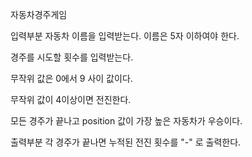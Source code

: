 자동차경주게임

입력부분 
자동차 이름을 입력받는다.
이름은 5자 이하여야 한다.

경주를 시도할 횟수를 입력받는다.

무작위 값은 0에서 9 사이 값이다.

무작위 값이 4이상이면 전진한다.

모든 경주가 끝나고 position 값이 가장 높은 자동차가 우승이다.


출력부분
각 경주가 끝나면 누적된 전진 횟수를 "-" 로 출력한다.  